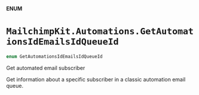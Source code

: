 **ENUM**

# `MailchimpKit.Automations.GetAutomationsIdEmailsIdQueueId`

```swift
enum GetAutomationsIdEmailsIdQueueId
```

Get automated email subscriber

Get information about a specific subscriber in a classic automation email queue.
